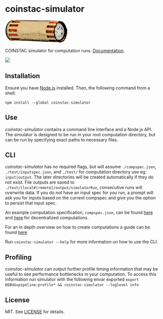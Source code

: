 # coinstac-simulator

<img src="https://raw.githubusercontent.com/MRN-Code/coinstac/master/img/coinstac.png" height="75px">

COINSTAC simulator for computation runs. [Documentation](http://mrn-code.github.io/coinstac/).

<img src="https://raw.githubusercontent.com/MRN-Code/coinstac/master/packages/coinstac-simulator/media/demo-capture.gif" />

## Installation

Ensure you have [Node.js](https://nodejs.org/) installed. Then, the following command from a shell:

```shell
npm install --global coinstac-simulator
```

## Use

_coinstac-simulator_ contains a command line interface and a Node.js API. The simulator is designed to be run in your root computation directory, but can be run by specifying exact paths to necessary files.

## CLI

_coinstac-simulator_ has no required flags, but will assume `./compspec.json`, `./test/inputspec.json`, and `./test/` for computation directory use eg: `input|output`. The later directories will be created automatically if they do not exist. File outputs are saved to `./test/[local#|remote]/output/simulatorRun`, consecutive runs _will_ overwrite data. If you do not have an input spec for you run, a prompt will ask you for inputs based on the current compspec and give you the option to persist that input spec.

An example computation specification, `compspec.json`, can be found [here](https://github.com/MRN-Code/coinstac/blob/master/packages/coinstac-simulator/test/test-comps/coinstac-local-test/compspec.json) and [here](https://github.com/MRN-Code/coinstac/blob/master/packages/coinstac-simulator/test/test-comps/coinstac-decentralized-test/compspec.json) for decentralized computations.

For an in depth overview on how to create computations a guide can be found [here](../../algorithm-development/coinstac-development-guide.md)

Run `coinstac-simulator --help` for more information on how to use the CLI.

## Profiling
_coinstac-simulator_ can output further profile timing information that may be useful to see performance bottlenecks in your computation. To access this information run simulator with the following envar exported `export DEBUG=pipeline:profile* && coinstac-simulator --loglevel info`

## License

MIT. See [LICENSE](./LICENSE) for details.
